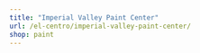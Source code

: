 ```yaml
---
title: "Imperial Valley Paint Center"
url: /el-centro/imperial-valley-paint-center/
shop: paint
---
```

